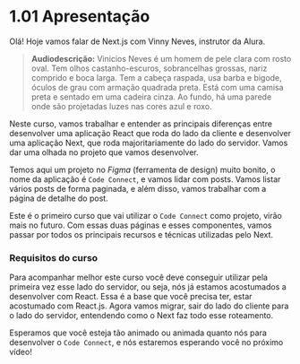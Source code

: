 # 1.01 Apresentação

Olá! Hoje vamos falar de Next.js com Vinny Neves, instrutor da Alura.

> **Audiodescrição:** Vinicios Neves é um homem de pele clara com rosto oval. Tem olhos castanho-escuros, sobrancelhas grossas, nariz comprido e boca larga. Tem a cabeça raspada, usa barba e bigode, óculos de grau com armação quadrada preta. Está com uma camisa preta e sentado em uma cadeira cinza. Ao fundo, há uma parede onde são projetadas luzes nas cores azul e roxo.

Neste curso, vamos trabalhar e entender as principais diferenças entre desenvolver uma aplicação React que roda do lado da cliente e desenvolver uma aplicação Next, que roda majoritariamente do lado do servidor. Vamos dar uma olhada no projeto que vamos desenvolver.

Temos aqui um projeto no _Figma_ (ferramenta de design) muito bonito, o nome da aplicação é `Code Connect`, e vamos lidar com posts. Vamos listar vários posts de forma paginada, e além disso, vamos trabalhar com a página de detalhe do post.

Este é o primeiro curso que vai utilizar o `Code Connect` como projeto, virão mais no futuro. Com essas duas páginas e esses componentes, vamos passar por todos os principais recursos e técnicas utilizadas pelo Next.

### Requisitos do curso

Para acompanhar melhor este curso você deve conseguir utilizar pela primeira vez esse lado do servidor, ou seja, nós já estamos acostumados a desenvolver com React. Essa é a base que você precisa ter, estar acostumado com React.js. Agora vamos migrar, sair do lado do cliente para o lado do servidor, entendendo como o Next faz todo esse roteamento.

Esperamos que você esteja tão animado ou animada quanto nós para desenvolver o `Code Connect`, e nós estaremos esperando você no próximo vídeo!